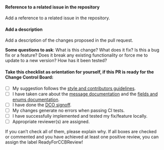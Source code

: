 ﻿#### Reference to a related issue in the repository
Add a reference to a related issue in the repository.

#### Add a description
Add a description of the changes proposed in the pull request.

**Some questions to ask**:
What is this change?
What does it fix?
Is this a bug fix or a feature? Does it break any existing functionality or force me to update to a new version?
How has it been tested?

#### Take this checklist as orientation for yourself, if this PR is ready for the Change Control Board:
- [ ] My suggestion follows the [style and contributors guidelines](https://opensimulationinterface.github.io/osi-antora-generator/asamosi/latest/specification/contributing/start_contributing.html).
- [ ] I have taken care about the [message documentation](https://opensimulationinterface.github.io/osi-antora-generator/asamosi/latest/specification/contributing/commenting_messages.html) and the [fields and enums documentation](https://opensimulationinterface.github.io/osi-antora-generator/asamosi/latest/specification/contributing/commenting_fields_enums.html).
- [ ] I have done the [DCO signoff](https://opensimulationinterface.github.io/osi-antora-generator/asamosi/latest/specification/contributing/dco.html).
- [ ] My changes generate no errors when passing CI tests.
- [ ] I have successfully implemented and tested my fix/feature locally.
- [ ] Appropriate reviewer(s) are assigned.

If you can’t check all of them, please explain why.
If all boxes are checked or commented and you have achieved at least one positive review, you can assign the label ReadyForCCBReview!
